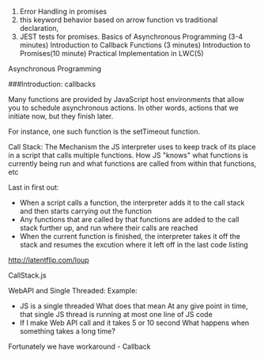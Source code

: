 1. Error Handling in promises
2. this keyword behavior based on arrow function vs traditional declaration, 
3. JEST tests for promises. 
Basics of Asynchronous Programming (3-4 minutes) 
Introduction to Callback Functions (3 minutes)
Introduction to Promises(10 minute) 
Practical Implementation in LWC(5)

Asynchronous Programming

###Introduction: callbacks

Many functions are provided by JavaScript host environments that allow you to schedule asynchronous actions. In other words, actions that we initiate now, but they finish later.

For instance, one such function is the setTimeout function.

Call Stack:
The Mechanism the JS interpreter uses to keep track of its place in a script that calls
multiple functions. 
How JS "knows" what functions is currently being run and what 
functions are called from within that functions, etc

Last in first out:
- When a script calls a function, the interpreter adds it to the call stack and then starts carrying out the function
- Any functions that are called by that functions are added to the call stack further up, and run where their 
calls are reached
- When the current function is finished, the interpreter takes it off the stack and resumes
the excution where it left off in the last code listing

http://latentflip.com/loup

CallStack.js

WebAPI and Single Threaded: Example:

- JS is a single threaded
    What does that mean
    At any give point in time, that single JS thread is running at most
    one line of JS code
- If I make Web API call and it takes 5 or 10 second
    What happens when something takes a long time?

Fortunately we have workaround
    - Callback

